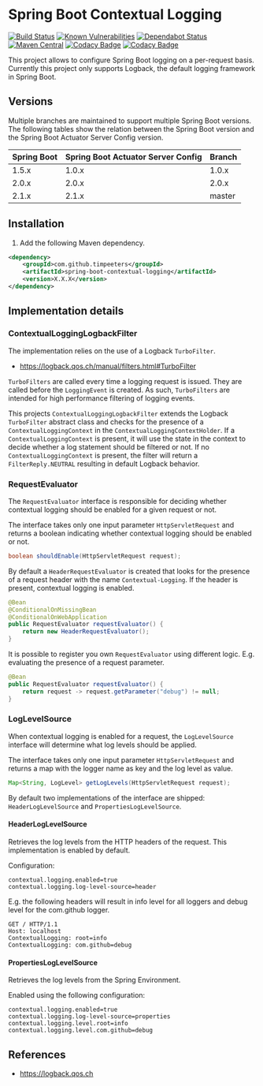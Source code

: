 Spring Boot Contextual Logging
==============================

[![Build Status](https://api.travis-ci.org/timpeeters/spring-boot-contextual-logging.svg?branch=master)](https://www.travis-ci.org/timpeeters/spring-boot-contextual-logging)
[![Known Vulnerabilities](https://snyk.io/test/github/timpeeters/spring-boot-contextual-logging/badge.svg?targetFile=pom.xml)](https://snyk.io/test/github/timpeeters/spring-boot-contextual-logging?targetFile=pom.xml)
[![Dependabot Status](https://api.dependabot.com/badges/status?host=github&repo=timpeeters/spring-boot-contextual-logging)](https://dependabot.com)
[![Maven Central](https://maven-badges.herokuapp.com/maven-central/com.github.timpeeters/spring-boot-contextual-logging/badge.svg)](https://maven-badges.herokuapp.com/maven-central/com.github.timpeeters/spring-boot-contextual-logging)
[![Codacy Badge](https://api.codacy.com/project/badge/Grade/da1616cd10144c059cab4fd8e6f3eac2)](https://www.codacy.com/app/timpeeters/spring-boot-contextual-logging?utm_source=github.com&amp;utm_medium=referral&amp;utm_content=timpeeters/spring-boot-contextual-logging&amp;utm_campaign=Badge_Grade)
[![Codacy Badge](https://api.codacy.com/project/badge/Coverage/da1616cd10144c059cab4fd8e6f3eac2)](https://www.codacy.com/app/timpeeters/spring-boot-contextual-logging?utm_source=github.com&utm_medium=referral&utm_content=timpeeters/spring-boot-contextual-logging&utm_campaign=Badge_Coverage)

This project allows to configure Spring Boot logging on a per-request basis. 
Currently this project only supports Logback, the default logging framework in Spring Boot.


Versions
--------

Multiple branches are maintained to support multiple Spring Boot versions.
The following tables show the relation between the Spring Boot version and the Spring Boot Actuator Server Config version.

| Spring Boot | Spring Boot Actuator Server Config | Branch |
| :---        | :---                               | :---   |
| 1.5.x       | 1.0.x                              | 1.0.x  |
| 2.0.x       | 2.0.x                              | 2.0.x  |
| 2.1.x       | 2.1.x                              | master |


Installation
------------

1. Add the following Maven dependency.

```xml
<dependency>
    <groupId>com.github.timpeeters</groupId>
    <artifactId>spring-boot-contextual-logging</artifactId>
    <version>X.X.X</version>
</dependency>
```

Implementation details
----------------------

### ContextualLoggingLogbackFilter

The implementation relies on the use of a Logback `TurboFilter`.

- https://logback.qos.ch/manual/filters.html#TurboFilter 

`TurboFilters` are called every time a logging request is issued.
They are called before the `LoggingEvent` is created.
As such, `TurboFilters` are intended for high performance filtering of logging events.

This projects `ContextualLoggingLogbackFilter` extends the Logback `TurboFilter` abstract class and checks for the presence of a `ContextualLoggingContext` in the `ContextualLoggingContextHolder`.
If a `ContextualLoggingContext` is present, it will use the state in the context to decide whether a log statement should be filtered or not.
If no `ContextualLoggingContext` is present, the filter will return a `FilterReply.NEUTRAL` resulting in default Logback behavior.


### RequestEvaluator

The `RequestEvaluator` interface is responsible for deciding whether contextual logging should be enabled for a given request or not.

The interface takes only one input parameter `HttpServletRequest` and returns a boolean indicating whether contextual logging should be enabled or not.

```java
boolean shouldEnable(HttpServletRequest request);
```

By default a `HeaderRequestEvaluator` is created that looks for the presence of a request header with the name `Contextual-Logging`.
If the header is present, contextual logging is enabled.

```java
@Bean
@ConditionalOnMissingBean
@ConditionalOnWebApplication
public RequestEvaluator requestEvaluator() {
    return new HeaderRequestEvaluator();
}
```

It is possible to register you own `RequestEvaluator` using different logic.
E.g. evaluating the presence of a request parameter.

```java
@Bean
public RequestEvaluator requestEvaluator() {
    return request -> request.getParameter("debug") != null;
}
```


### LogLevelSource

When contextual logging is enabled for a request, the `LogLevelSource` interface will determine what log levels should be applied.

The interface takes only one input parameter `HttpServletRequest` and returns a map with the logger name as key and the log level as value.

```java
Map<String, LogLevel> getLogLevels(HttpServletRequest request);
```

By default two implementations of the interface are shipped: `HeaderLogLevelSource` and `PropertiesLogLevelSource`.

#### HeaderLogLevelSource

Retrieves the log levels from the HTTP headers of the request. 
This implementation is enabled by default.

Configuration:

```properties
contextual.logging.enabled=true
contextual.logging.log-level-source=header
```

E.g. the following headers will result in info level for all loggers and debug level for the com.github logger.

```
GET / HTTP/1.1
Host: localhost
ContextualLogging: root=info
ContextualLogging: com.github=debug
```


#### PropertiesLogLevelSource

Retrieves the log levels from the Spring Environment.

Enabled using the following configuration:

```properties
contextual.logging.enabled=true
contextual.logging.log-level-source=properties
contextual.logging.level.root=info
contextual.logging.level.com.github=debug
```


References
----------

- https://logback.qos.ch
